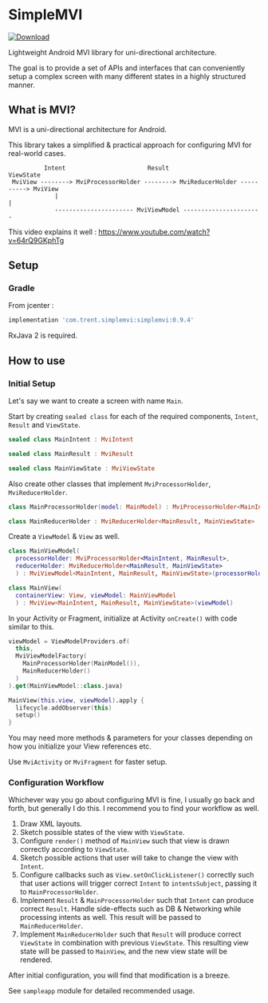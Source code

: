 # SimpleMVI
[ ![Download](https://api.bintray.com/packages/trent-dev/com.trent.simplemvi/simplemvi/images/download.svg) ](https://bintray.com/trent-dev/com.trent.simplemvi/simplemvi/_latestVersion)

Lightweight Android MVI library for uni-directional architecture.

The goal is to provide a set of APIs and interfaces that can conveniently setup a complex screen with many different states in a highly structured manner.

## What is MVI?

MVI is a uni-directional architecture for Android.

This library takes a simplified & practical approach for configuring MVI for real-world cases.

```
          Intent                       Result                    ViewState
 MviView --------> MviProcessorHolder --------> MviReducerHolder ----------> MviView
             |                                                        |
             ---------------------- MviViewModel ----------------------
```

This video explains it well : https://www.youtube.com/watch?v=64rQ9GKphTg

## Setup

### Gradle

From jcenter :

```Groovy
implementation 'com.trent.simplemvi:simplemvi:0.9.4'
```

RxJava 2 is required.

## How to use

### Initial Setup

Let's say we want to create a screen with name `Main`.

Start by creating `sealed class` for each of the required components, `Intent`, `Result` and `ViewState`.

```Kotlin
sealed class MainIntent : MviIntent

sealed class MainResult : MviResult

sealed class MainViewState : MviViewState
```

Also create other classes that implement `MviProcessorHolder`, `MviReducerHolder`.

```Kotlin
class MainProcessorHolder(model: MainModel) : MviProcessorHolder<MainIntent, MainResult>

class MainReducerHolder : MviReducerHolder<MainResult, MainViewState>
```

Create a `ViewModel` & `View` as well.

```Kotlin
class MainViewModel(
  processorHolder: MviProcessorHolder<MainIntent, MainResult>,
  reducerHolder: MviReducerHolder<MainResult, MainViewState>
  ) : MviViewModel<MainIntent, MainResult, MainViewState>(processorHolder, reducerHolder)

class MainView(
  containerView: View, viewModel: MainViewModel
  ) : MviView<MainIntent, MainResult, MainViewState>(viewModel)
```

In your Activity or Fragment, initialize at Activity `onCreate()` with code similar to this.

```Kotlin
viewModel = ViewModelProviders.of(
  this,
  MviViewModelFactory(
    MainProcessorHolder(MainModel()),
    MainReducerHolder()
  )
).get(MainViewModel::class.java)

MainView(this.view, viewModel).apply {
  lifecycle.addObserver(this)
  setup()
}
```

You may need more methods & parameters for your classes depending on how you initialize your View references etc.

Use `MviActivity` or `MviFragment` for faster setup.

### Configuration Workflow

Whichever way you go about configuring MVI is fine, I usually go back and forth, but generally I do this.
I recommend you to find your workflow as well.

1. Draw XML layouts.
2. Sketch possible states of the view with `ViewState`.
3. Configure `render()` method of `MainView` such that view is drawn correctly according to `ViewState`.
4. Sketch possible actions that user will take to change the view with `Intent`.
5. Configure callbacks such as `View.setOnClickListener()` correctly such that user actions will trigger correct `Intent` to `intentsSubject`, passing it to `MainProcessorHolder`.
6. Implement `Result` & `MainProcessorHolder` such that `Intent` can produce correct `Result`. Handle side-effects such as DB & Networking while processing intents as well. This result will be passed to `MainReducerHolder`.
7. Implement `MainReducerHolder` such that `Result` will produce correct `ViewState` in combination with previous `ViewState`. This resulting view state will be passed to `MainView`, and the new view state will be rendered.

After initial configuration, you will find that modification is a breeze.

See `sampleapp` module for detailed recommended usage.
